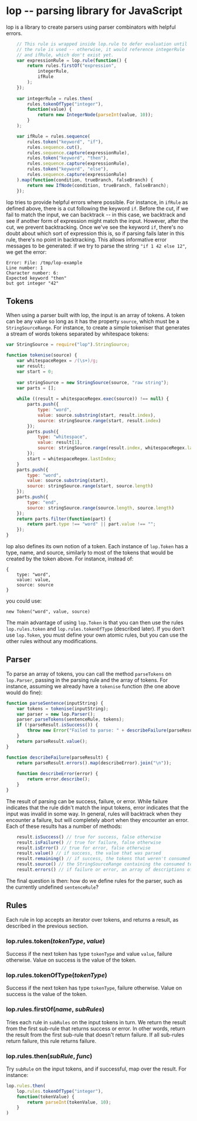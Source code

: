 # lop -- parsing library for JavaScript

lop is a library to create parsers using parser combinators with helpful errors.

```javascript
    // This rule is wrapped inside lop.rule to defer evaluation until
    // the rule is used -- otherwise, it would reference integerRule
    // and ifRule, which don't exist yet.
    var expressionRule = lop.rule(function() {
        return rules.firstOf("expression",
            integerRule,
            ifRule
        );
    });
    
    var integerRule = rules.then(
        rules.tokenOfType("integer"),
        function(value) {
            return new IntegerNode(parseInt(value, 10));
        }
    );

    var ifRule = rules.sequence(
        rules.token("keyword", "if"),
        rules.sequence.cut(),
        rules.sequence.capture(expressionRule),
        rules.token("keyword", "then"),
        rules.sequence.capture(expressionRule),
        rules.token("keyword", "else"),
        rules.sequence.capture(expressionRule)
    ).map(function(condition, trueBranch, falseBranch) {
        return new IfNode(condition, trueBranch, falseBranch);
    });
```

lop tries to provide helpful errors where possible. For instance, in `ifRule`
as defined above, there is a cut following the keyword `if`. Before the cut,
if we fail to match the input, we can backtrack -- in this case, we backtrack
and see if another form of expression might match the input. However, after the
cut, we prevent backtracking. Once we've see the keyword `if`, there's no doubt
about which sort of expression this is, so if parsing fails later in this rule,
there's no point in backtracking. This allows informative error messages to be
generated: if we try to parse the string `"if 1 42 else 12"`, we get the error:

    Error: File: /tmp/lop-example
    Line number: 1
    Character number: 6:
    Expected keyword "then"
    but got integer "42"

## Tokens

When using a parser built with lop, the input is an array of tokens. A token can be any value so long as it has the property `source`, which must be a `StringSourceRange`. For instance, to create a simple tokeniser that generates a stream of words tokens separated by whitespace tokens:

```javascript
var StringSource = require("lop").StringSource;

function tokenise(source) {
    var whitespaceRegex = /(\s+)/g;
    var result;
    var start = 0;
    
    var stringSource = new StringSource(source, "raw string");
    var parts = [];
    
    while ((result = whitespaceRegex.exec(source)) !== null) {
        parts.push({
            type: "word",
            value: source.substring(start, result.index),
            source: stringSource.range(start, result.index)
        });
        parts.push({
            type: "whitespace",
            value: result[1],
            source: stringSource.range(result.index, whitespaceRegex.lastIndex)
        });
        start = whitespaceRegex.lastIndex;
    }
    parts.push({
        type: "word",
        value: source.substring(start),
        source: stringSource.range(start, source.length)
    });
    parts.push({
        type: "end",
        source: stringSource.range(source.length, source.length)
    });
    return parts.filter(function(part) {
        return part.type !== "word" || part.value !== "";
    });
}
```

lop also defines its own notion of a token. Each instance of `lop.Token` has a type, name, and source, similarly to most of the tokens that would be created by the token above. For instance, instead of:

    {
        type: "word",
        value: value,
        source: source
    }

you could use:

    new Token("word", value, source)

The main advantage of using `lop.Token` is that you can then use the rules `lop.rules.token` and `lop.rules.tokenOfType` (described later). If you don't use `lop.Token`, you must define your own atomic rules, but you can use the other rules without any modifications.

## Parser

To parse an array of tokens, you can call the method `parseTokens` on `lop.Parser`, passing in the parsing rule and the array of tokens. For instance, assuming we already have a `tokenise` function (the one above would do fine):

```javascript
function parseSentence(inputString) {
    var tokens = tokenise(inputString);
    var parser = new lop.Parser();
    parser.parseTokens(sentenceRule, tokens);
    if (!parseResult.isSuccess()) {
        throw new Error("Failed to parse: " + describeFailure(parseResult));
    }
    return parseResult.value();
}

function describeFailure(parseResult) {
    return parseResult.errors().map(describeError).join("\n"));
   
    function describeError(error) {
        return error.describe();
    }
}
```

The result of parsing can be success, failure, or error. While failure indicates
that the rule didn't match the input tokens, error indicates that the input
was invalid in some way. In general, rules will backtrack when they
encounter a failure, but will completely abort when they encounter an error.
Each of these results has a number of methods:

```javascript
    result.isSuccess() // true for success, false otherwise
    result.isFailure() // true for failure, false otherwise
    result.isError() // true for error, false otherwise
    result.value() // if success, the value that was parsed
    result.remaining() // if success, the tokens that weren't consumed by parsing
    result.source() // the StringSourceRange containing the consumed tokens
    result.errors() // if failure or error, an array of descriptions of the failure/error
```

The final question is then: how do we define rules for the parser, such as the currently undefined `sentenceRule`?

## Rules

Each rule in lop accepts an iterator over tokens, and returns a result, as
described in the previous section.

### lop.rules.token(*tokenType*, *value*)

Success if the next token has type `tokenType` and value `value`, failure
otherwise. Value on success is the value of the token.

### lop.rules.tokenOfType(*tokenType*)

Success if the next token has type `tokenType`, failure otherwise. Value on
success is the value of the token.

### lop.rules.firstOf(*name*, *subRules*)

Tries each rule in `subRules` on the input tokens in turn. We return the result
from the first sub-rule that returns success or error. In other words, return the
result from the first sub-rule that doesn't return failure. If all sub-rules return
failure, this rule returns failure.

### lop.rules.then(*subRule*, *func*)

Try `subRule` on the input tokens, and if successful, map over the result. For
instance:

```javascript
lop.rules.then(
    lop.rules.tokenOfType("integer"),
    function(tokenValue) {
        return parseInt(tokenValue, 10);
    }
)
```
